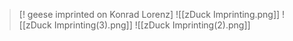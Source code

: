 >[! geese imprinted on Konrad Lorenz]
> ![[zDuck Imprinting.png]]
> ![[zDuck Imprinting(3).png]]
> ![[zDuck Imprinting(2).png]]


